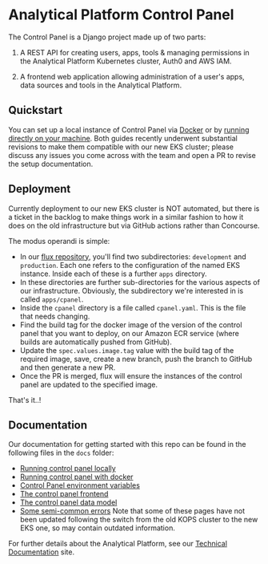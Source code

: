 # Analytical Platform Control Panel

The Control Panel is a Django project made up of two parts:

1. A REST API for creating users, apps, tools & managing permissions in the
   Analytical Platform Kubernetes cluster, Auth0 and AWS IAM.

2. A frontend web application allowing administration of a user's apps, data
   sources and tools in the Analytical Platform.


## Quickstart

You can set up a local instance of Control Panel via [Docker](doc/docker.md) or by [running directly on your machine](doc/running.md).
Both guides recently underwent substantial revisions to make them compatible with our new EKS cluster; please discuss any issues you come across with the team and open a PR to revise the setup documentation.


## Deployment


Currently deployment to our new EKS cluster is NOT automated, but there is a ticket in the backlog to make things work in a similar fashion to how it does on the old infrastructure but via GitHub actions rather than Concourse.

The modus operandi is simple:

* In our [flux repository](https://github.com/moj-analytical-services/analytical-platform-flux), you'll find two subdirectories: `development` and `production`. Each one refers to the configuration of the named EKS instance. Inside each of these is a further `apps` directory.
* In these directories are further sub-directories for the various aspects of our infrastructure. Obviously, the subdirectory we're interested in is called `apps/cpanel`.
* Inside the `cpanel` directory is a file called `cpanel.yaml`. This is the file that needs changing.
* Find the build tag for the docker image of the version of the control panel that you want to deploy, on our Amazon ECR service (where builds are automatically pushed from GitHub).
* Update the `spec.values.image.tag` value with the build tag of the required image, save, create a new branch, push the branch to GitHub and then generate a new PR.
* Once the PR is merged, flux will ensure the instances of the control panel are updated to the specified image.

That's it..!


## Documentation

Our documentation for getting started with this repo can be found in the following files in the `docs` folder:
* [Running control panel locally](./doc/running.md)
* [Running control panel with docker](./doc/docker.md)
* [Control Panel environment variables](./doc/environment.md)
* [The control panel frontend](./doc/frontend.md)
* [The control panel data model](./doc/data_structure.md)
* [Some semi-common errors](./doc/errors.md)
Note that some of these pages have not been updated following the switch from the old KOPS cluster to the new EKS one, so may contain outdated information.

For further details about the Analytical Platform, see our [Technical Documentation](https://silver-dollop-30c6a355.pages.github.io) site.

